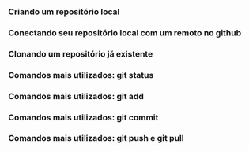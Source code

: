 ### Criando um repositório local

### Conectando seu repositório local com um remoto no github

### Clonando um repositório já existente

### Comandos mais utilizados: git status

### Comandos mais utilizados: git add

### Comandos mais utilizados: git commit

### Comandos mais utilizados: git push e git pull